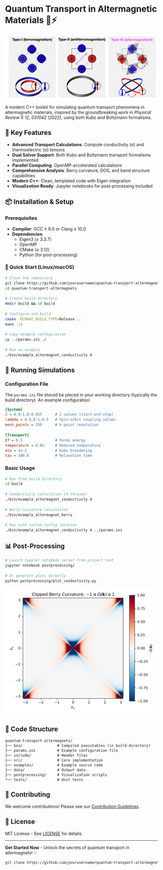 # Quantum Transport in Altermagnetic Materials 🧲⚡

![Project Banner](project-logo.png)

A modern C++ toolkit for simulating quantum transport phenomena in altermagnetic materials, inspired by the groundbreaking work in *Physical Review X 12, 031042 (2022)*, using both Kubo and Boltzmann formalisms.

## 🌟 Key Features

- **Advanced Transport Calculations**: Compute conductivity (σ) and thermoelectric (α) tensors
- **Dual Solver Support**: Both Kubo and Boltzmann transport formalisms implemented
- **Parallel Computing**: OpenMP-accelerated calculations
- **Comprehensive Analysis**: Berry curvature, DOS, and band structure capabilities
- **Modern C++**: Clean, templated code with Eigen integration
- **Visualization Ready**: Jupyter notebooks for post-processing included

## 📦 Installation & Setup

### Prerequisites

- **Compiler**: GCC ≥ 9.0 or Clang ≥ 10.0
- **Dependencies**:
  - Eigen3 (≥ 3.3.7)
  - OpenMP
  - CMake (≥ 3.12)
  - Python (for post-processing)

### 🚀 Quick Start (Linux/macOS)

```bash
# Clone the repository
git clone https://github.com/yourusername/quantum-transport-altermagnets.git
cd quantum-transport-altermagnets

# Create build directory
mkdir build && cd build

# Configure and build
cmake -DCMAKE_BUILD_TYPE=Release ..
make -j4

# Copy example configuration
cp ../params.ini ./

# Run an example
./bin/example_altermagnet_conductivity 4
```

## 🧮 Running Simulations

### Configuration File

The `params.ini` file should be placed in your working directory (typically the build directory). An example configuration:

```ini
[System]
J = 0.0:1.0:0.025      # J values (start:end:step)
lambda = 0.0,0.1,0.5   # Spin-orbit coupling values
mesh_points = 250      # k-point resolution

[Transport]
Ef = 0.5               # Fermi energy
temperature = 0.02     # Reduced temperature
eta = 1e-2             # Kubo broadening
tau = 100.0            # Relaxation time
```

### Basic Usage

```bash
# Run from build directory
cd build

# Conductivity calculation (4 threads)
./bin/example_altermagnet_conductivity 4

# Berry curvature calculation
./bin/example_altermagnet_berry

# Run with custom config location
./bin/example_altermagnet_conductivity 4 ../params.ini
```

## 📊 Post-Processing

```bash
# Launch Jupyter notebook server from project root
jupyter notebook postprocessing/

# Or generate plots directly
python postprocessing/plot_conductivity.py
```

![Berry Curvature Visualization](postprocessing/berry_curvature_pyplot.png)

## 🧩 Code Structure

```
quantum-transport-altermagnets/
├── bin/                # Compiled executables (in build directory)
├── params.ini          # Example configuration file
├── include/            # Header files
├── src/                # Core implementation
├── examples/           # Example source code
├── data/               # Output data
├── postprocessing/     # Visualization scripts
└── tests/              # Unit tests
```

## 🤝 Contributing

We welcome contributions! Please see our [Contribution Guidelines](CONTRIBUTING.md).

## 📜 License

MIT License - See [LICENSE](LICENSE) for details.

---

**Get Started Now** - Unlock the secrets of quantum transport in altermagnets! ✨

```bash
git clone https://github.com/yourusername/quantum-transport-altermagnets.git
```

